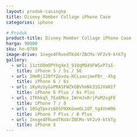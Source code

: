 ```yaml
---
layout: produk-casinghp
title: Disney Member Collage iPhone Case
categories: iphone

# Produk
product-title: Disney Member Collage iPhone Case
harga: 90000
sku: hn-0789
image-drive: 1nxge4FRuedTKd4rZBCMx-VF2v9-ktkTg
gallery:
  - url: 11ztO8mOPYhgXe3_91OqM949FWSxP7aI-
    title: iPhone 5 / 5s / SE
  - url: 1HmRj12OfYZovda-HCLaaojmeF8r_-Xhg
    title: iPhone 6 / 6s
  - url: 1KyHzUyGaPRA5FWZkGBVhmNk31GJVaRIf
    title: iPhone 6 Plus / 6s Plus
  - url: 1TKhkq5_7Ea6Mox_IWrmJsRrjPaM2xgFE
    title: iPhone 7 / 8
  - url: 10SgTpxzs60SFNXKGemOL1OT_tg4VnW96
    title: iPhone 7 Plus / 8 Plus
  - url: 1nxge4FRuedTKd4rZBCMx-VF2v9-ktkTg
    title: iPhone X
---
```

